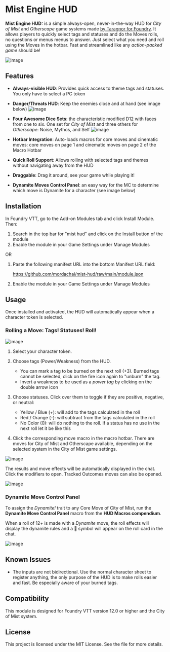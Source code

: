 # Mist Engine HUD

**Mist Engine HUD:** is a simple always-open, never-in-the-way HUD for _City of Mist_ and _Otherscape_ game systems made [by Taragnor for Foundry](https://foundryvtt.com/packages/city-of-mist). It allows players to quickly select tags and statuses and do the Moves rolls, no questions or menus menus to answer. Just select what you need and roll using the Moves in the hotbar. Fast and streamlined like any _action-packed game_ should be!

![image](https://github.com/user-attachments/assets/dd7544e7-1eca-43c5-85fb-0c4e6be58942)

## Features

- **Always-visible HUD**: Provides quick access to theme tags and statuses. You only have to select a PC token
- **Danger/Threats HUD**: Keep the enemies close and at hand (see image below)
![image](https://github.com/user-attachments/assets/24aca9a7-77a9-49a3-a587-d90963f45593)

- **Four Awesome Dice Sets**: the characteristic modified D12 with faces from one to six. One set for _City of Mist_ and three others for _Otherscape_: Noise, Mythos, and Self
![image](https://github.com/user-attachments/assets/25d11478-1971-4e48-bec6-f4214f13f607)

- **Hotbar Integration**: Auto-loads macros for core moves and cinematic moves: core moves on page 1 and cinematic moves on page 2 of the Macro Hotbar
- **Quick Roll Support**: Allows rolling with selected tags and themes without navigating away from the HUD
- **Draggable**: Drag it around, see your game while playing it!
- **Dynamite Moves Control Panel**: an easy way for the MC to determine which move is Dynamite for a character (see image below)




## Installation

In Foundry VTT, go to the Add-on Modules tab and click Install Module. Then:

1. Search in the top bar for "mist hud" and click on the Install button of the module
2. Enable the module in your Game Settings under Manage Modules

OR

1. Paste the following manifest URL into the bottom Manifest URL field:

    https://github.com/mordachai/mist-hud/raw/main/module.json

2. Enable the module in your Game Settings under Manage Modules

## Usage


Once installed and activated, the HUD will automatically appear when a character token is selected.

### Rolling a Move: Tags! Statuses! Roll!

![image](https://github.com/user-attachments/assets/7238d5a3-5cab-45ee-a5be-fddd352aa097)

1. Select your character token.
2. Choose tags (Power/Weakness) from the HUD.
    - You can mark a tag to be burned on the next roll (+3). Burned tags cannot be selected, click on the fire icon again to "unburn" the tag.
    - Invert a weakness to be used as a _power tag_ by clicking on the double arrow icon
3. Choose statuses. Click over them to toggle if they are positive, negative, or neutral:
    - Yellow / Blue (+): will add to the tags calculated in the roll
    - Red / Orange  (-): will subtract from the tags calculated in the roll
    - No Color (0): will do nothing to the roll. If a status has no use in the next roll let it be like this

4. Click the corresponding move macro in the macro hotbar. There are moves for City of Mist and Otherscape available, depending on the selected system in the City of Mist game settings.

![image](https://github.com/user-attachments/assets/df4d8706-5794-45bd-ac39-d0c8a7258e47)

The results and move effects will be automatically displayed in the chat. Click the modifiers to open. Tracked Outcomes moves can also be opened.

![image](https://github.com/user-attachments/assets/6d5bfdec-84f9-4320-b73c-6196ff38c30b)
 
### Dynamite Move Control Panel

To assign the _Dynamite!_ trait to any Core Move of City of Mist, run the **Dynamite Move Control Panel** macro from the **HUD Macros compendium**. 

When a roll of 12+ is made with a _Dynamite_ move, the roll effects will display the dynamite rules and a 🧨 symbol will appear on the roll card in the chat.

![image](https://github.com/user-attachments/assets/262546e9-5460-4ecc-af36-d1ed21f20362)


## Known Issues

- The inputs are not bidirectional. Use the normal character sheet to register anything, the only purpose of the HUD is to make rolls easier and fast. Be especially aware of your burned tags.

## Compatibility

This module is designed for Foundry VTT version 12.0 or higher and the City of Mist system.

## License

This project is licensed under the MIT License. See the file for more details.
